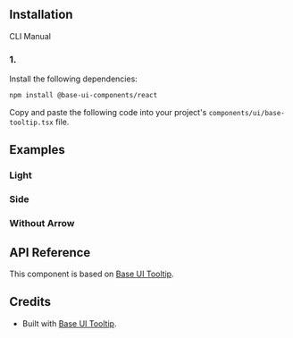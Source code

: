 ## Installation

CLI
Manual

### 1.

Install the following dependencies:

```bash
npm install @base-ui-components/react
```

Copy and paste the following code into your project's `components/ui/base-tooltip.tsx` file.

## Examples

### Light

### Side

### Without Arrow

## API Reference

This component is based on [Base UI Tooltip](https://base-ui.com/react/components/tooltip).

## Credits

- Built with [Base UI Tooltip](https://base-ui.com/react/components/tooltip).
